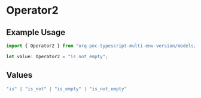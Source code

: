 # Operator2

## Example Usage

```typescript
import { Operator2 } from "orq-poc-typescript-multi-env-version/models/operations";

let value: Operator2 = "is_not_empty";
```

## Values

```typescript
"is" | "is_not" | "is_empty" | "is_not_empty"
```
